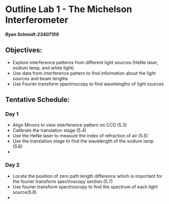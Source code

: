 # Outline Lab 1 - The Michelson Interferometer
##### Ryan Schmidt-23407159

## Objectives:

  - Explore interference patterns from different light sources (HeNe laser, sodium lamp, and white light)
  - Use data from interference pattern to find information about the light sources and beam lengths
  - Use Fourier transform spectroscopy to find wavelengths of light sources

## Tentative Schedule:

### Day 1

- Align Mirrors to view interference pattern on CCD (5.3)
- Calibrate the translation stage (5.4)
- Use the HeNe laser to measure the index of refraction of air (5.5)
- Use the translation stage to find the wavelength of the sodium lamp (5.6)
- 
### Day 2

- Locate the position of zero path length difference which is important for the fourier transform spectroscopy section (5.7)
- Use fourier transform spectroscopy to find the spectrum of each light source(5.8)
- 

